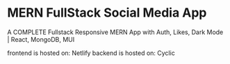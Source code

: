 # MERN FullStack Social Media App

A COMPLETE Fullstack Responsive MERN App with Auth, Likes, Dark Mode | React, MongoDB, MUI

frontend is hosted on: Netlify
backend is hosted on: Cyclic
